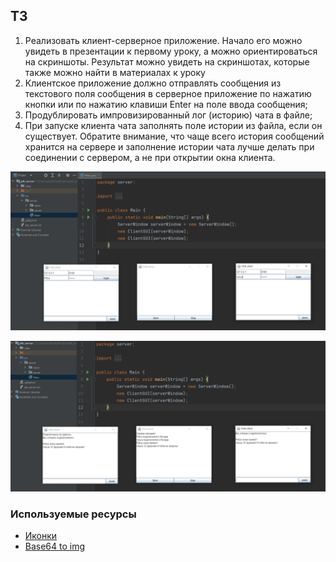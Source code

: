 ## **ТЗ**
1. Реализовать клиент-серверное приложение. Начало его можно увидеть в презентации к первому уроку, а можно ориентироваться на скриншоты. Результат можно увидеть на скриншотах, которые также можно найти в материалах к уроку
2. Клиентское приложение должно отправлять сообщения из текстового поля сообщения в серверное приложение по нажатию кнопки или по нажатию клавиши Enter на поле ввода сообщения;
3. Продублировать импровизированный лог (историю) чата в файле;
4. При запуске клиента чата заполнять поле истории из файла, если он существует. Обратите внимание, что чаще всего история сообщений хранится на сервере и заполнение истории чата лучше делать при соединении с сервером, а не при открытии окна клиента.

[![начальное состояние](./start.png)](./start.png)

[![итоговое состояние](./final.png)](./final.png)

### **Используемые ресурсы**
- [Иконки](https://icons8.ru/)
- [Base64 to img](https://base64.guru/converter/encode/image)